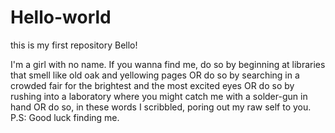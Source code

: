 # Hello-world
this is my first repository
Bello!

I'm a girl with no name. 
If you wanna find me, do so by beginning at libraries that smell like old oak and yellowing pages 
OR do so by searching in a crowded fair for the brightest and the most excited eyes
OR do so by rushing into a laboratory where you might catch me with a solder-gun in hand
OR do so, in these words I scribbled, poring out my raw self to you.
P.S: Good luck finding me.


